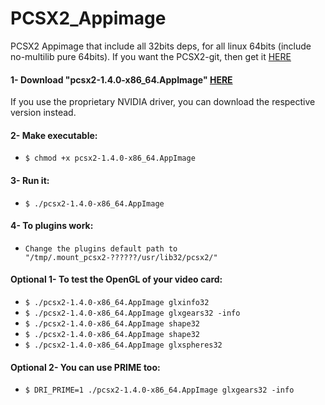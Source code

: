# PCSX2_Appimage

PCSX2 Appimage that include all 32bits deps, for all linux 64bits (include no-multilib pure 64bits).
If you want the PCSX2-git, then get it [HERE][PCSX2_git]

#### 1- Download "pcsx2-1.4.0-x86_64.AppImage" [HERE][PCSX2]
If you use the proprietary NVIDIA driver, you can download the respective version instead.
#### 2- Make executable:
- `$ chmod +x pcsx2-1.4.0-x86_64.AppImage`
#### 3- Run it:
- `$ ./pcsx2-1.4.0-x86_64.AppImage`
#### 4- To plugins work:
- `Change the plugins default path to "/tmp/.mount_pcsx2-??????/usr/lib32/pcsx2/"`
#### Optional 1- To test the OpenGL of your video card:
- `$ ./pcsx2-1.4.0-x86_64.AppImage glxinfo32`
- `$ ./pcsx2-1.4.0-x86_64.AppImage glxgears32 -info`
- `$ ./pcsx2-1.4.0-x86_64.AppImage shape32`
- `$ ./pcsx2-1.4.0-x86_64.AppImage shape32`
- `$ ./pcsx2-1.4.0-x86_64.AppImage glxspheres32`
#### Optional 2- You can use PRIME too:
- `$ DRI_PRIME=1 ./pcsx2-1.4.0-x86_64.AppImage glxgears32 -info`

[PCSX2_git]: https://github.com/ferion11/PCSX2_git_Appimage/releases/tag/continuous "HERE"
[PCSX2]: https://github.com/ferion11/PCSX2_Appimage/releases/tag/continuous "HERE"
